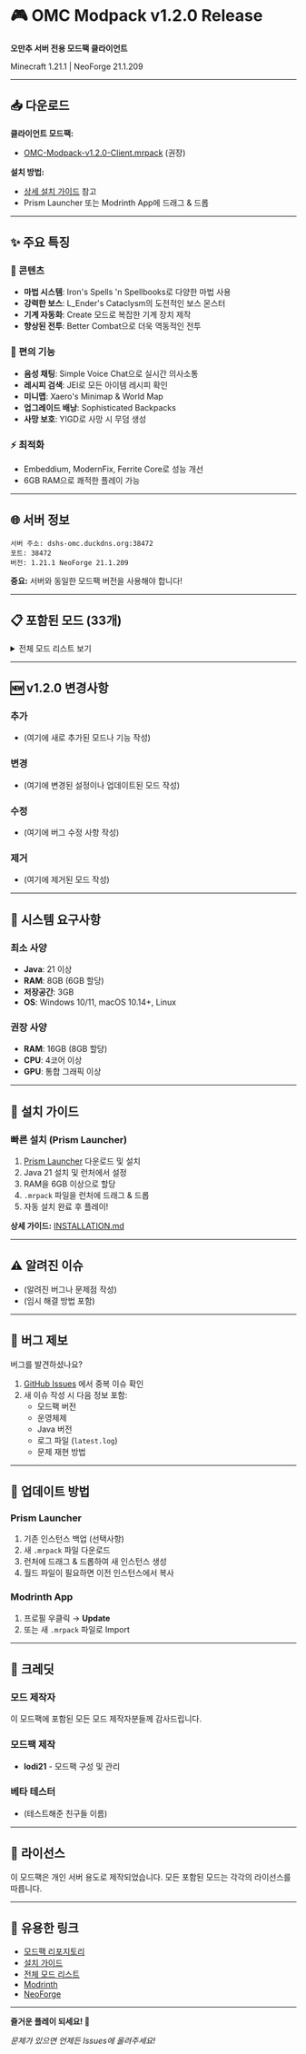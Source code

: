 # 🎮 OMC Modpack v1.2.0 Release

**오만추 서버 전용 모드팩 클라이언트**

Minecraft 1.21.1 | NeoForge 21.1.209

---

## 📥 다운로드

**클라이언트 모드팩:**
- [OMC-Modpack-v1.2.0-Client.mrpack](링크) (권장)

**설치 방법:**
- [상세 설치 가이드](INSTALLATION.md) 참고
- Prism Launcher 또는 Modrinth App에 드래그 & 드롭

---

## ✨ 주요 특징

### 🔮 콘텐츠
- **마법 시스템**: Iron's Spells 'n Spellbooks로 다양한 마법 사용
- **강력한 보스**: L_Ender's Cataclysm의 도전적인 보스 몬스터
- **기계 자동화**: Create 모드로 복잡한 기계 장치 제작
- **향상된 전투**: Better Combat으로 더욱 역동적인 전투

### 🎒 편의 기능
- **음성 채팅**: Simple Voice Chat으로 실시간 의사소통
- **레시피 검색**: JEI로 모든 아이템 레시피 확인
- **미니맵**: Xaero's Minimap & World Map
- **업그레이드 배낭**: Sophisticated Backpacks
- **사망 보호**: YIGD로 사망 시 무덤 생성

### ⚡ 최적화
- Embeddium, ModernFix, Ferrite Core로 성능 개선
- 6GB RAM으로 쾌적한 플레이 가능

---

## 🌐 서버 정보

```
서버 주소: dshs-omc.duckdns.org:38472
포트: 38472
버전: 1.21.1 NeoForge 21.1.209
```

**중요:** 서버와 동일한 모드팩 버전을 사용해야 합니다!

---

## 📋 포함된 모드 (33개)

<details>
<summary>전체 모드 리스트 보기</summary>

### 핵심 모드
- Iron's Spells 'n Spellbooks
- L_Ender's Cataclysm
- Create
- Better Combat

### 성능 최적화
- Embeddium
- ModernFix
- Ferrite Core

### 편의성
- JEI (Just Enough Items)
- Jade
- Xaero's Minimap
- Xaero's World Map
- Sophisticated Backpacks
- YIGD (You're in Grave Danger)
- WorldEdit

### 멀티플레이
- Simple Voice Chat
- What Are They Up To

### 시각/UI
- Continuity
- Entity Texture Features
- FancyMenu
- Yes Steve Model

### 라이브러리 & API
- Architectury API
- Cloth Config
- Connector
- CoroUtil
- Curios
- Forgified Fabric API
- GeckoLib
- Konkrete
- Lionfish API
- Melody
- Player Animator
- Sophisticated Core

### 기타
- Clumps

</details>

---

## 🆕 v1.2.0 변경사항

### 추가
- (여기에 새로 추가된 모드나 기능 작성)

### 변경
- (여기에 변경된 설정이나 업데이트된 모드 작성)

### 수정
- (여기에 버그 수정 사항 작성)

### 제거
- (여기에 제거된 모드 작성)

---

## 💾 시스템 요구사항

### 최소 사양
- **Java**: 21 이상
- **RAM**: 8GB (6GB 할당)
- **저장공간**: 3GB
- **OS**: Windows 10/11, macOS 10.14+, Linux

### 권장 사양
- **RAM**: 16GB (8GB 할당)
- **CPU**: 4코어 이상
- **GPU**: 통합 그래픽 이상

---

## 📖 설치 가이드

### 빠른 설치 (Prism Launcher)

1. [Prism Launcher](https://prismlauncher.org/) 다운로드 및 설치
2. Java 21 설치 및 런처에서 설정
3. RAM을 6GB 이상으로 할당
4. `.mrpack` 파일을 런처에 드래그 & 드롭
5. 자동 설치 완료 후 플레이!

**상세 가이드:** [INSTALLATION.md](INSTALLATION.md)

---

## ⚠️ 알려진 이슈

- (알려진 버그나 문제점 작성)
- (임시 해결 방법 포함)

---

## 🐛 버그 제보

버그를 발견하셨나요?

1. [GitHub Issues](../../issues) 에서 중복 이슈 확인
2. 새 이슈 작성 시 다음 정보 포함:
   - 모드팩 버전
   - 운영체제
   - Java 버전
   - 로그 파일 (`latest.log`)
   - 문제 재현 방법

---

## 📝 업데이트 방법

### Prism Launcher
1. 기존 인스턴스 백업 (선택사항)
2. 새 `.mrpack` 파일 다운로드
3. 런처에 드래그 & 드롭하여 새 인스턴스 생성
4. 월드 파일이 필요하면 이전 인스턴스에서 복사

### Modrinth App
1. 프로필 우클릭 → **Update**
2. 또는 새 `.mrpack` 파일로 Import

---

## 🙏 크레딧

### 모드 제작자
이 모드팩에 포함된 모든 모드 제작자분들께 감사드립니다.

### 모드팩 제작
- **lodi21** - 모드팩 구성 및 관리

### 베타 테스터
- (테스트해준 친구들 이름)

---

## 📄 라이선스

이 모드팩은 개인 서버 용도로 제작되었습니다.
모든 포함된 모드는 각각의 라이선스를 따릅니다.

---

## 🔗 유용한 링크

- [모드팩 리포지토리](../../)
- [설치 가이드](INSTALLATION.md)
- [전체 모드 리스트](README.md#-전체-모드-리스트)
- [Modrinth](https://modrinth.com/)
- [NeoForge](https://neoforged.net/)

---

**즐거운 플레이 되세요! 🎉**

*문제가 있으면 언제든 Issues에 올려주세요!*